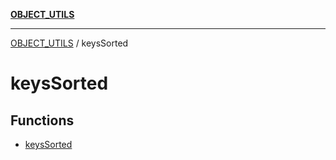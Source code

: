 [**OBJECT_UTILS**](../README.md)

***

[OBJECT_UTILS](../README.md) / keysSorted

# keysSorted

## Functions

- [keysSorted](functions/keysSorted.md)
